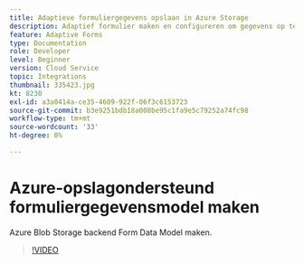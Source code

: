 ```yaml
---
title: Adaptieve formuliergegevens opslaan in Azure Storage
description: Adaptief formulier maken en configureren om gegevens op te slaan in Azure Storage
feature: Adaptive Forms
type: Documentation
role: Developer
level: Beginner
version: Cloud Service
topic: Integrations
thumbnail: 335423.jpg
kt: 8230
exl-id: a3a0414a-ce35-4609-922f-06f3c6153723
source-git-commit: b3e9251bdb18a008be95c1fa9e5c79252a74fc98
workflow-type: tm+mt
source-wordcount: '33'
ht-degree: 0%

---
```


# Azure-opslagondersteund formuliergegevensmodel maken

Azure Blob Storage backend Form Data Model maken.

>[!VIDEO](https://video.tv.adobe.com/v/335423?quality=12&learn=on)
